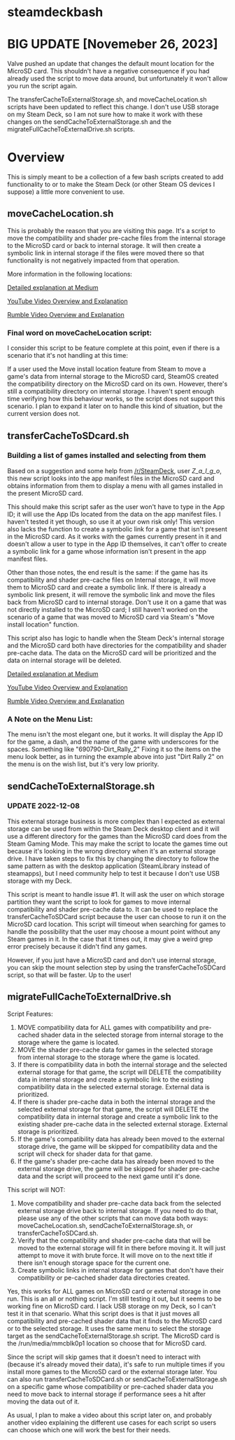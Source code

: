 # steamdeckbash

# BIG UPDATE [Novemeber 26, 2023]
Valve pushed an update that changes the default mount location for the MicroSD card. This shouldn't have a negative consequence if you had already used the script to move data around, but unfortunately it won't allow you run the script again.

The transferCacheToExternalStorage.sh, and moveCacheLocation.sh scripts have been updated to reflect this change. I don't use USB storage on my Steam Deck, so I am not sure how to make it work with these changes on the sendCacheToExternalStorage.sh and the migrateFullCacheToExternalDrive.sh scripts.

# Overview

This is simply meant to be a collection of a few bash scripts created to add functionality to or to make the Steam Deck (or other Steam OS devices I suppose) a little more convenient to use.

## moveCacheLocation.sh

This is probably the reason that you are visiting this page. It's a script to move the compatibility and shader pre-cache files from the internal storage to the MicroSD card or back to internal storage. It will then create a symbolic link in internal storage if the files were moved there so that functionality is not negatively impacted from that operation.

More information in the following locations:

[Detailed explanation at Medium](https://arodznegron.medium.com/steam-deck-save-internal-space-with-this-script-f45e31f10830)

[YouTube Video Overview and Explanation](https://youtu.be/g-Ymn8YA8zg)

[Rumble Video Overview and Explanation](https://rumble.com/v1qe7qv-use-a-bash-script-to-save-internal-storage-space-on-your-steam-deck.html?mref=1j31yr&mc=3pdme)

### Final word on moveCacheLocation script:

I consider this script to be feature complete at this point, even if there is a scenario that it's not handling at this time:

If a user used the Move install location feature from Steam to move a game's data from internal storage to the MicroSD card, SteamOS created the compatibility directory on the MicroSD card on its own. However, there's still a compatibility directory on internal storage. I haven't spent enough time verifying how this behaviour works, so the script does not support this scenario. I plan to expand it later on to handle this kind of situation, but the current version does not.

## transferCacheToSDcard.sh

### Building a list of games installed and selecting from them

Based on a suggestion and some help from [/r/SteamDeck](https://www.reddit.com/r/SteamDeck/), user *Z_a_l_g_o*, this new script looks into the app manifest files in the MicroSD card and obtains information from them to display a menu with all games installed in the present MicroSD card.

This should make this script safer as the user won't have to type in the App ID; it will use the App IDs located from the data on the app manifest files. I haven't tested it yet though, so use it at your own risk only! This version also lacks the function to create a symbolic link for a game that isn't present in the MicroSD card. As it works with the games currently present in it and doesn't allow a user to type in the App ID themselves, it can't offer to create a symbolic link for a game whose information isn't present in the app manifest files.

Other than those notes, the end result is the same: if the game has its compatibility and shader pre-cache files on Internal storage, it will move them to MicroSD card and create a symbolic link. If there is already a symbolic link present, it will remove the symbolic link and move the files back from MicroSD card to internal storage. Don't use it on a game that was not directly installed to the MicroSD card; I still haven't worked on the scenario of a game that was moved to MicroSD card via Steam's "Move install location" function.

This script also has logic to handle when the Steam Deck's internal storage and the MicroSD card both have directories for the compatibility and shader pre-cache data. The data on the MicroSD card will be prioritized and the data on internal storage will be deleted.

[Detailed explanation at Medium](https://medium.com/@arodznegron/easy-cache-data-transfer-script-for-steam-deck-4185bd312fb8)

[YouTube Video Overview and Explanation](https://youtu.be/eN2jSfvatJo)

[Rumble Video Overview and Explanation](https://rumble.com/v1wbfdw-an-improved-script-to-save-storage-space-on-steam-deck.html)

### A Note on the Menu List:

The menu isn't the most elegant one, but it works. It will display the App ID for the game, a dash, and the name of the game with underscores for the spaces. Something like "690790-Dirt_Rally_2"
Fixing it so the items on the menu look better, as in turning the example above into just "Dirt Rally 2" on the menu is on the wish list, but it's very low priority.

## sendCacheToExternalStorage.sh

### UPDATE 2022-12-08
This external storage business is more complex than I expected as external storage can be used from within the Steam Deck desktop client and it will use a different directory for the games than the MicroSD card does from the Steam Gaming Mode. This may make the script to locate the games time out because it's looking in the wrong directory when it's an external storage drive. I have taken steps to fix this by changing the directory to follow the same pattern as with the desktop application (SteamLibrary instead of steamapps), but I need community help to test it because I don't use USB storage with my Deck.

This script is meant to handle issue #1. It will ask the user on which storage partition they want the script to look for games to move internal compatibility and shader pre-cache data to. It can be used to replace the transferCacheToSDCard script because the user can choose to run it on the MicroSD card location. This script will timeout when searching for games to handle the possibility that the user may choose a mount point without any Steam games in it. In the case that it times out, it may give a weird grep error precisely because it didn't find any games. 

However, if you just have a MicroSD card and don't use internal storage, you can skip the mount selection step by using the transferCacheToSDCard script, so that will be faster. Up to the user!

## migrateFullCacheToExternalDrive.sh

Script Features:

1. MOVE compatibility data for ALL games with compatibility and pre-cached shader data in the selected storage from internal storage to the storage where the game is located.
2. MOVE the shader pre-cache data for games in the selected storage from internal storage to the storage where the game is located.
3. If there is compatibility data in both the internal storage and the selected external storage for that game, the script will DELETE the compatibility data in internal storage and create a symbolic link to the existing compatibility data in the selected external storage. External data is prioritized.
4. If there is shader pre-cache data in both the internal storage and the selected external storage for that game, the script will DELETE the compatibility data in internal storage and create a symbolic link to the existing shader pre-cache data in the selected external storage. External storage is prioritized.
5. If the game's compatibility data has already been moved to the external storage drive, the game will be skipped for compatibility data and the script will check for shader data for that game.
6. If the game's shader pre-cache data has already been moved to the external storage drive, the game will be skipped for shader pre-cache data and the script will proceed to the next game until it's done.

This script will NOT:

1. Move compatibility and shader pre-cache data back from the selected external storage drive back to internal storage. If you need to do that, please use any of the other scripts that can move data both ways: moveCacheLocation.sh, sendCacheToExternalStorage.sh, or transferCacheToSDCard.sh.
2. Verify that the compatibility and shader pre-cache data that will be moved to the external storage will fit in there before moving it. It will just attempt to move it with brute force. It will move on to the next title if there isn't enough storage space for the current one.
3. Create symbolic links in internal storage for games that don't have their compatibility or pe-cached shader data directories created.

Yes, this works for ALL games on MicroSD card or external storage in one run. This is an all or nothing script. I'm still testing it out, but it seems to be working fine on MicroSD card. I lack USB storage on my Deck, so I can't test it in that scenario. What this script does is that it just moves all compatibility and pre-cached shader data that it finds to the MicroSD card or to the selected storage. It uses the same menu to select the storage target as the sendCacheToExternalStorage.sh script. The MicroSD card is the /run/media/mmcblk0p1 location so choose that for MicroSD card.

Since the script will skip games that it doesn't need to interact with (because it's already moved their data), it's safe to run multiple times if you install more games to the MicroSD card or the external storage later. You can also run transferCacheToSDCard.sh or sendCacheToExternalStorage.sh on a specific game whose compatibility or pre-cached shader data you need to move back to internal storage if performance sees a hit after moving the data out of it.

As usual, I plan to make a video about this script later on, and probably another video explaining the different use cases for each script so users can choose which one will work the best for their needs.



